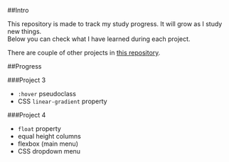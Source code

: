 ##Intro

This repository is made to track my study progress. It will grow as I study new things.  
Below you can check what I have learned during each project.

There are couple of other projects in [this repository](https://github.com/gatezh/DEMO).

##Progress

###Project 3
- `:hover` pseudoclass
- CSS `linear-gradient` property

###Project 4
- `float` property
- equal height columns
- flexbox (main menu)
- CSS dropdown menu 
